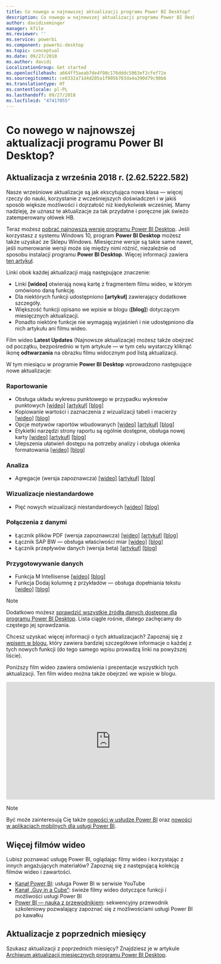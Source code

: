```yaml
---
title: Co nowego w najnowszej aktualizacji programu Power BI Desktop?
description: Co nowego w najnowszej aktualizacji programu Power BI Desktop?
author: davidiseminger
manager: kfile
ms.reviewer: ''
ms.service: powerbi
ms.component: powerbi-desktop
ms.topic: conceptual
ms.date: 09/27/2018
ms.author: davidi
LocalizationGroup: Get started
ms.openlocfilehash: a664ff5aeab7de4f98c176dddc5063ef2cfef72e
ms.sourcegitcommit: ce8332a71d4d205a1f005b703da4a390d79c98b6
ms.translationtype: HT
ms.contentlocale: pl-PL
ms.lasthandoff: 09/27/2018
ms.locfileid: "47417055"
---
```

# <a name="whats-new-in-the-latest-power-bi-desktop-update"></a>Co nowego w najnowszej aktualizacji programu Power BI Desktop?

## <a name="september-2018-update-2625222582"></a>Aktualizacja z września 2018 r. (2.62.5222.582)

Nasze wrześniowe aktualizacje są jak ekscytująca nowa klasa — więcej rzeczy do nauki, korzystanie z wcześniejszych doświadczeń i w jakiś sposób większe możliwości i dojrzałość niż kiedykolwiek wcześniej. Mamy nadzieję, że uznasz te aktualizacje za tak przydatne i poręczne jak świeżo zatemperowany ołówek HB. 

Teraz możesz [pobrać najnowszą wersję programu Power BI Desktop](https://powerbi.microsoft.com/desktop). Jeśli korzystasz z systemu Windows 10, program **Power BI Desktop** możesz także uzyskać ze Sklepu Windows. Miesięczne wersje są takie same nawet, jeśli numerowanie wersji może się między nimi różnić, niezależnie od sposobu instalacji programu **Power BI Desktop**. Więcej informacji zawiera [ten artykuł](desktop-get-the-desktop.md). 

Linki obok każdej aktualizacji mają następujące znaczenie:

* Linki **[wideo]** otwierają nową kartę z fragmentem filmu wideo, w którym omówiono daną funkcję.
* Dla niektórych funkcji udostępniono **[artykuł]** zawierający dodatkowe szczegóły.
* Większość funkcji opisano we wpisie w blogu (**[blog]**) dotyczącym miesięcznych aktualizacji.
* Ponadto niektóre funkcje nie wymagają wyjaśnień i nie udostępniono dla nich artykułu ani filmu wideo.

Film wideo **Latest Updates** (Najnowsze aktualizacje) możesz także obejrzeć od początku, bezpośrednio w tym artykule — w tym celu wystarczy kliknąć ikonę **odtwarzania** na obrazku filmu widocznym pod listą aktualizacji.

W tym miesiącu w programie **Power BI Desktop** wprowadzono następujące nowe aktualizacje:

### <a name="reporting"></a>Raportowanie

* Obsługa układu wykresu punktowego w przypadku wykresów punktowych [[wideo]](https://youtu.be/Rzw2WyI09kY?t=30s)  [[artykuł]](power-bi-visualization-scatter.md)  [[blog]](https://powerbi.microsoft.com/blog/power-bi-desktop-september-2018-feature-summary/#dotPlot) 
* Kopiowanie wartości i zaznaczenia z wizualizacji tabeli i macierzy [[wideo]](https://youtu.be/Rzw2WyI09kY?t=2m33s)  [[blog]](https://powerbi.microsoft.com/blog/power-bi-desktop-september-2018-feature-summary/#copy) 
* Opcje motywów raportów wbudowanych [[wideo]](https://youtu.be/Rzw2WyI09kY?t=6m2s)   [[artykuł]](desktop-report-themes.md)  [[blog]](https://powerbi.microsoft.com/blog/power-bi-desktop-september-2018-feature-summary/#themes) 
* Etykietki narzędzi strony raportu są ogólnie dostępne, obsługa nowej karty [[wideo]](https://youtu.be/Rzw2WyI09kY?t=8m10s)  [[artykuł]](desktop-tooltips.md)  [[blog]](https://powerbi.microsoft.com/blog/power-bi-desktop-september-2018-feature-summary/#themes) 
* Ulepszenia ułatwień dostępu na potrzeby analizy i obsługa okienka formatowania [[wideo]](https://youtu.be/Rzw2WyI09kY?t=9m29s)  [[blog]](https://powerbi.microsoft.com/blog/power-bi-desktop-september-2018-feature-summary/#accessibility)

### <a name="analytics"></a>Analiza

* Agregacje (wersja zapoznawcza) [[wideo]](https://youtu.be/Rzw2WyI09kY?t=11m37s)  [[artykuł]](desktop-aggregations.md)  [[blog]](https://powerbi.microsoft.com/blog/power-bi-desktop-september-2018-feature-summary/#aggregations) 

### <a name="custom-visuals"></a>Wizualizacje niestandardowe

* Pięć nowych wizualizacji niestandardowych  [[wideo]](https://youtu.be/Rzw2WyI09kY?t=23m8s)  [[blog]](https://powerbi.microsoft.com/blog/power-bi-desktop-september-2018-feature-summary/#customVisuals) 

### <a name="data-connectivity"></a>Połączenia z danymi

* Łącznik plików PDF (wersja zapoznawcza)  [[wideo]](https://youtu.be/Rzw2WyI09kY?t=29m26s)  [[artykuł]](desktop-connect-pdf.md)  [[blog]](https://powerbi.microsoft.com/blog/power-bi-desktop-september-2018-feature-summary/#pdf) 
* Łącznik SAP BW — obsługa właściwości miar  [[wideo]](https://youtu.be/Rzw2WyI09kY?t=30m15s)  [[blog]](https://powerbi.microsoft.com/blog/power-bi-desktop-september-2018-feature-summary/#sapBW) 
* Łącznik przepływów danych (wersja beta)  [[artykuł]](desktop-connect-dataflows.md)  [[blog]](https://powerbi.microsoft.com/blog/power-bi-desktop-september-2018-feature-summary/#dataflows) 

### <a name="data-preparation"></a>Przygotowywanie danych
* Funkcja M Intellisense  [[wideo]](https://youtu.be/Rzw2WyI09kY?t=30m42s)  [[blog]](https://powerbi.microsoft.com/blog/power-bi-desktop-september-2018-feature-summary/#pdf) 
* Funkcja Dodaj kolumnę z przykładów — obsługa dopełniania tekstu  [[wideo]](https://youtu.be/Rzw2WyI09kY?t=32m27s)  [[blog]](https://powerbi.microsoft.com/blog/power-bi-desktop-september-2018-feature-summary/#addColumn) 


> [!NOTE]
> Dodatkowo możesz [sprawdzić wszystkie źródła danych dostępne dla programu Power BI Desktop](desktop-data-sources.md). Lista ciągle rośnie, dlatego zachęcamy do częstego jej sprawdzania.

Chcesz uzyskać więcej informacji o tych aktualizacjach? Zapoznaj się z [wpisem w blogu](https://powerbi.microsoft.com/blog/power-bi-desktop-august-2018-feature-summary/), który zawiera bardziej szczegółowe informacje o każdej z tych nowych funkcji (do tego samego wpisu prowadzą linki na powyższej liście).


Poniższy film wideo zawiera omówienia i prezentacje wszystkich tych aktualizacji. Ten film wideo można także obejrzeć we wpisie w blogu.

<iframe width="560" height="315" src="https://www.youtube.com/embed/Rzw2WyI09kY" frameborder="0" allow="autoplay; encrypted-media" allowfullscreen></iframe>

> [!NOTE]
> Być może zainteresują Cię także [nowości w usłudze Power BI](service-whats-new.md) oraz [nowości w aplikacjach mobilnych dla usługi Power BI](consumer/mobile/mobile-whats-new-in-the-mobile-apps.md).

## <a name="more-videos"></a>Więcej filmów wideo

Lubisz poznawać usługę Power BI, oglądając filmy wideo i korzystając z innych angażujących materiałów? Zapoznaj się z następującą kolekcją filmów wideo i zawartości.

-   [Kanał Power BI](https://www.youtube.com/user/mspowerbi): usługa Power BI w serwisie YouTube
-   [Kanał „Guy in a Cube”](https://www.youtube.com/channel/UCFp1vaKzpfvoGai0vE5VJ0w): świeże filmy wideo dotyczące funkcji i możliwości usługi Power BI
-   [Power BI — nauka z przewodnikiem](https://powerbi.microsoft.com/guided-learning/): sekwencyjny przewodnik szkoleniowy pozwalający zapoznać się z możliwościami usługi Power BI po kawałku

## <a name="previous-months-updates"></a>Aktualizacje z poprzednich miesięcy

Szukasz aktualizacji z poprzednich miesięcy? Znajdziesz je w artykule [Archiwum aktualizacji miesięcznych programu Power BI Desktop](desktop-latest-update-archive.md).